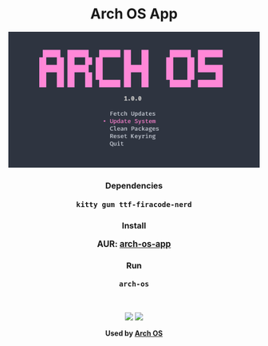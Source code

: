 <div align="center">
<h1>Arch OS App</h1>
<p><img src="./screenshot.png" /></p>

### Dependencies

<big><b>

`kitty gum ttf-firacode-nerd`

</b></big>

### Install

<big><b>

AUR: [arch-os-app](https://aur.archlinux.org/packages/arch-os-app)

</b></big>

### Run

<big><b>

`arch-os`

</b></big>

<br>

<p>
<img src="https://img.shields.io/badge/MAINTAINED-YES-green?style=for-the-badge">
<img src="https://img.shields.io/badge/License-GPL_v2-blue?style=for-the-badge">
</p>

<p><b>Used by <a href="https://github.com/murkl/arch-os">Arch OS</a></b></p>

</div>
